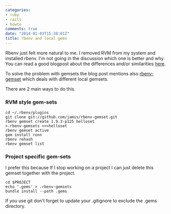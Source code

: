 ```yaml
---
categories:
- ruby
- rails
- howto
comments: true
date: "2014-01-03T15:38:01Z"
title: rbenv and local gems
---
```

Rbenv just felt more natural to me. I removed RVM from my system and installed rbenv. I'm not going in the discussion which one is better and why. You can read a good blogpost about the differences and/or similarities [here](http://jonathan-jackson.net/rvm-and-rbenv).

To solve the problem with gemsets the blog post mentions also [rbenv-gemset](https://github.com/jf/rbenv-gemset) which deals with different local gemsets. 

<!--more--> 

There are 2 main ways to do this.

### RVM style gem-sets

    cd ~/.rbenv/plugins
    git clone git://github.com/jamis/rbenv-gemset.git
    rbenv gemset create 1.9.3-p125 helloset
    >.rbenv-gemsets <<<helloset
    rbenv gemset active
    gem install ronn
    rbenv rehash
    rbenv gemset list


### Project specific gem-sets

I prefer this  because If I stop working on a project I can just delete this gemset together with the project.


    cd $PROJECT
    echo '.gems' > .rbenv-gemsets
    bundle install --path .gems


If you use git don't forget to update your .gitignore to exclude the .gems directory.